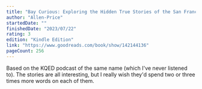 ```yaml
---
title: "Bay Curious: Exploring the Hidden True Stories of the San Francisco Bay Area"
author: "Allen-Price"
startedDate: ""
finishedDate: "2023/07/22"
rating: 3
edition: "Kindle Edition"
link: "https://www.goodreads.com/book/show/142144136"
pageCount: 256
---
```

Based on the KQED podcast of the same name (which I've never listened to). The stories are all interesting, but I really wish they'd spend two or three times more words on each of them.


